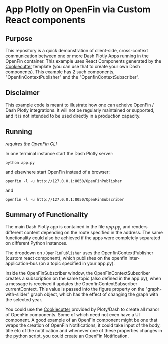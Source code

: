 # App Plotly on OpenFin via Custom React components


## Purpose

This repository is a quick demonstration of client-side, cross-context communication between one or more Dash Plotly Apps running in the OpenFin container. This example uses React Components generated by the [Cookiecutter](https://github.com/audreyr/cookiecutter) template (you can use that to create your own Dash components). This example has 2 such components, "OpenfinContextPublisher" and the "OpenfinContextSubscriber".

## Disclaimer

This example code is meant to illustrate how one can acheive OpenFin / Dash Plotly integrations. It will not be regularly maintained or supported, and it is not intended to be used directly in a production capacity.

## Running

_requires the OpenFin CLI_

In one terminal instance start the Dash Plotly server:

```
python app.py
```

and elsewhere start OpenFin instead of a browser:

```
openfin -l -u http://127.0.0.1:8050/OpenFinPublisher
```

and

```
openfin -l -u http://127.0.0.1:8050/OpenFinSubscriber
```

## Summary of Functionality

The main Dash Plotly app is contained in the file _app.py_, and renders different content depending on the route specified in the address. The same functionality could also be achieved if the apps were completely separated on different Python instances.

The dropdown on `/OpenFinPublisher` uses the OpenfinContextPublisher (custom react component), which publishes on the openfin inter-application-bus (on a topic specified in your app.py).

Inside the OpenFinSubscriber window, the OpenFinContextSubscriber creates a subscription on the same topic (also defined in the app.py), when a message is received it updates the OpenfinContextSubscriber currentContext. This value is passed into the figure property on the "graph-with-slider" graph object, which has the effect of changing the graph with the selected year.

You could use the [Cookiecutter](https://github.com/audreyr/cookiecutter) provided by Ploty/Dash to create all manor of OpenFin components. Some of which need not even have a UI component. A good example of an OpenFin component might be one that wraps the creation of OpenFin Notifications, it could take input of the body, title etc of the notification and whenever one of these properties changes in the python script, you could create an OpenFin Notification. 
